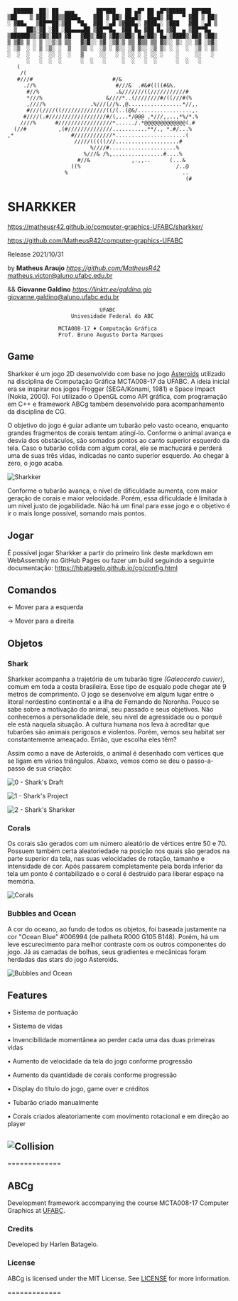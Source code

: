 ```
  ██████  ██░ ██  ▄▄▄       ██▀███   ██ ▄█▀ ██ ▄█▀▓█████  ██▀███  
▒██    ▒ ▓██░ ██▒▒████▄    ▓██ ▒ ██▒ ██▄█▒  ██▄█▒ ▓█   ▀ ▓██ ▒ ██▒
░ ▓██▄   ▒██▀▀██░▒██  ▀█▄  ▓██ ░▄█ ▒▓███▄░ ▓███▄░ ▒███   ▓██ ░▄█ ▒
  ▒   ██▒░▓█ ░██ ░██▄▄▄▄██ ▒██▀▀█▄  ▓██ █▄ ▓██ █▄ ▒▓█  ▄ ▒██▀▀█▄  
▒██████▒▒░▓█▒░██▓ ▓█   ▓██▒░██▓ ▒██▒▒██▒ █▄▒██▒ █▄░▒████▒░██▓ ▒██▒
▒ ▒▓▒ ▒ ░ ▒ ░░▒░▒ ▒▒   ▓▒█░░ ▒▓ ░▒▓░▒ ▒▒ ▓▒▒ ▒▒ ▓▒░░ ▒░ ░░ ▒▓ ░▒▓░
░ ░▒  ░ ░ ▒ ░▒░ ░  ▒   ▒▒ ░  ░▒ ░ ▒░░ ░▒ ▒░░ ░▒ ▒░ ░ ░  ░  ░▒ ░ ▒░
░  ░  ░   ░  ░░ ░  ░   ▒     ░░   ░ ░ ░░ ░ ░ ░░ ░    ░     ░░   ░ 
      ░   ░  ░  ░      ░  ░   ░     ░  ░   ░  ░      ░  ░   ░     
   (                                                        
    /(                                                      
   #///#                         #/&                        
     .//%                         #///&  .#&#((((#&%.       
      #//%                        .&///////((///////////#   
      *///%                    &////*..(////////#/((///#(%  
      ,////%              .%///(//%.,@.................*//,.
      #///(////((//////////////((/(..(@&/.................,.
     #////(.#//////////////////#/(,...*/@@@ ,*///,,..,*%/*.%
    ////%      #/////////////////*....../.*@@@@@@@@@@@@@(.# 
  (//#          ,(#//////////////...........**/., *.#/...%  
,*                  #////////////*......................(   
                     /////(((((///....................#     
                          %////#.....................%      
                        %///& /%,................#....%     
                      #//&             ,.,,..      (...&    
                    ((%                              /..@   
                  %                                    ..   
                                                        (#  
```
#                            SHARKKER

https://matheusr42.github.io/computer-graphics-UFABC/sharkker/

https://github.com/MatheusR42/computer-graphics-UFABC

Release 2021/10/31

by  **Matheus Araujo**      *<https://github.com/MatheusR42>*   matheus.victor@aluno.ufabc.edu.br

&&  **Giovanne Galdino**    *<https://linktr.ee/galdino.gio>*   giovanne.galdino@aluno.ufabc.edu.br

```
                             UFABC
                    Univesidade Federal do ABC
                    
                MCTA008-17 ♦ Computação Gráfica 
                Prof. Bruno Augusto Dorta Marques
```
## Game
Sharkker é um jogo 2D desenvolvido com base no jogo [Asteroids](https://hbatagelo.github.io/abcgapps/asteroids/index.html) utilizado na disciplina de Computação Gráfica MCTA008-17 da UFABC. A ideia inicial era se inspirar nos jogos Frogger (SEGA/Konami, 1981) e Space Impact (Nokia, 2000).
Foi utilizado o OpenGL como API gráfica, com programação em C++ e framework ABCg também desenvolvido para acompanhamento da disciplina de CG.

O objetivo do jogo é guiar adiante um tubarão pelo vasto oceano, enquanto grandes fragmentos de corais tentam atingí-lo.
Conforme o animal avança e desvia dos obstáculos, são somados pontos ao canto superior esquerdo da tela.
Caso o tubarão colida com algum coral, ele se machucará e perderá uma de suas três vidas, indicadas no canto superior esquerdo. Ao chegar à zero, o jogo acaba.

![Sharkker](public/Sharkker.png)

Conforme o tubarão avança, o nível de dificuldade aumenta, com maior geração de corais e maior velocidade. Porém, essa dificuldade é limitada à um nível justo de jogabilidade.
Não há um final para esse jogo e o objetivo é ir o mais longe possível, somando mais pontos.

## Jogar
É possível jogar Sharkker a partir do primeiro link deste markdown em WebAssembly no GitHub Pages ou fazer um build seguindo a seguinte documentação: https://hbatagelo.github.io/cg/config.html

## Comandos
← Mover para a esquerda

→ Mover para a direita

## Objetos
### Shark
Sharkker acompanha a trajetória de um tubarão tigre *(Galeocerdo cuvier)*, comum em toda a costa brasileira. Esse tipo de esqualo pode chegar até 9 metros de comprimento. O jogo se desenvolve em algum lugar entre o litoral nordestino continental e a ilha de Fernando de Noronha. 
Pouco se sabe sobre a motivação do animal, seu passado e seus objetivos. Não conhecemos a personalidade dele, seu nível de agressidade ou o porquê ele está naquela situação.
A cultura humana nos leva à acreditar que tubarões são animais perigosos e violentos. Porém, vemos seu habitat ser constantemente ameaçado. Então, que escolha eles têm?

Assim como a nave de Asteroids, o animal é desenhado com vértices que se ligam em vários triângulos.
Abaixo, vemos como se deu o passo-a-passo de sua criação:

![0 - Shark's Draft](public/Shark_0_Draft.jpeg)

![1 - Shark's Project](public/Shark_1_Project.jpeg)

![2 - Shark's Sharkker](public/Shark_2_Sharkker.png)

### Corals
Os corais são gerados com um número aleatório de vértices entre 50 e 70.
Possuem também certa aleatoriedade na posição nos quais são gerados na parte superior da tela, nas suas velocidades de rotação, tamanho e intensidade de cor. Após passarem completamente pela borda inferior da tela um ponto é contabilizado e o coral é destruido para liberar espaço na memória.

![Corals](public/Sharkker_Corals.png)

### Bubbles and Ocean
A cor do oceano, ao fundo de todos os objetos, foi baseada justamente na cor "Ocean Blue" #006994 (de palheta R000 G105 B148). Porém, há um leve escurecimento para melhor contraste com os outros componentes do jogo.
Já as camadas de bolhas, seus gradientes e mecânicas foram herdadas das stars do jogo Asteroids.

![Bubbles and Ocean](public/Sharkker_Bubbles_Ocean.png)

## Features
• Sistema de pontuação

• Sistema de vidas

• Invencibilidade momentânea ao perder cada uma das duas primeiras vidas

• Aumento de velocidade da tela do jogo conforme progressão

• Aumento da quantidade de corais conforme progressão

• Display do título do jogo, game over e créditos

• Tubarão criado manualmente

• Corais criados aleatoriamente com movimento rotacional e em direção ao player

![Collision](public/Shark_3_Hurt.png)
----

=============

## ABCg
Development framework accompanying the course MCTA008-17 Computer Graphics at [UFABC](https://www.ufabc.edu.br/).

### Credits
Developed by Harlen Batagelo.

### License

ABCg is licensed under the MIT License. See [LICENSE](https://github.com/hbatagelo/abcg/blob/main/LICENSE) for more information.

=============
